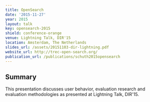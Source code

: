 ```yaml
---
title: OpenSearch
date: '2015-11-27'
year: 2015
layout: talk
key: opensearch-2015
shield: conference-orange
venue: Lightning Talk, DIR'15
location: Amsterdam, The Netherlands
slides_url: /assets/20151103-dir-lightning.pdf
website_url: http://trec-open-search.org/
publication_url: /publications/schuth2015opensearch
---
```


## Summary

This presentation discusses user behavior, evaluation research and evaluation methodologies as presented at Lightning Talk, DIR'15.

